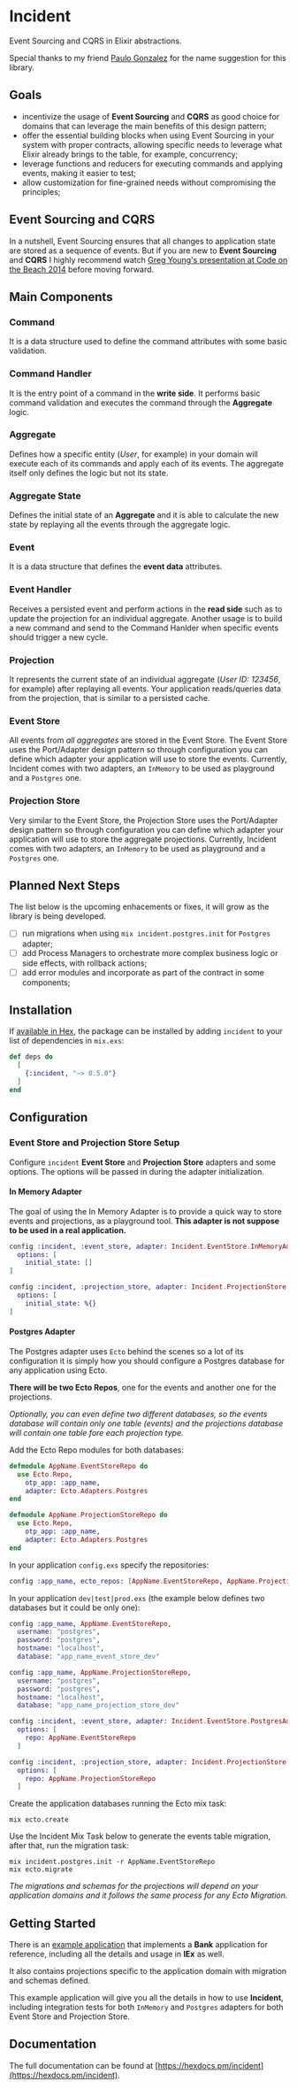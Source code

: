 # Incident

Event Sourcing and CQRS in Elixir abstractions.

Special thanks to my friend [Paulo Gonzalez](https://github.com/pdgonzalez872) for the name suggestion for this library.

## Goals

* incentivize the usage of **Event Sourcing** and **CQRS** as good choice for domains that can leverage the main benefits of this design pattern;
* offer the essential building blocks when using Event Sourcing in your system with proper contracts, allowing specific needs to leverage what Elixir already brings to the table, for example, concurrency;
* leverage functions and reducers for executing commands and applying events, making it easier to test;
* allow customization for fine-grained needs without compromising the principles;

## Event Sourcing and CQRS

In a nutshell, Event Sourcing ensures that all changes to application state are stored as a sequence of events. But if you are new to **Event Sourcing** and **CQRS** I highly recommend watch [Greg Young's presentation at Code on the Beach 2014](https://www.youtube.com/watch?v=JHGkaShoyNs) before moving forward.

## Main Components

### Command

It is a data structure used to define the command attributes with some basic validation.

### Command Handler

It is the entry point of a command in the **write side**. It performs basic command validation and executes the command through the **Aggregate** logic.

### Aggregate

Defines how a specific entity (_User_, for example) in your domain will execute each of its commands and apply each of its events. The aggregate itself only defines the logic but not its state.

### Aggregate State

Defines the initial state of an **Aggregate** and it is able to calculate the new state by replaying all the events through the aggregate logic.

### Event

It is a data structure that defines the **event data** attributes.

### Event Handler

Receives a persisted event and perform actions in the **read side** such as to update the projection for an individual aggregate. Another usage is to build a new command and send to the Command Hanlder when specific events should trigger a new cycle.

### Projection

It represents the current state of an individual aggregate (_User ID: 123456_, for example) after replaying all events. Your application reads/queries data from the projection, that is similar to a persisted cache.

### Event Store

All events from _all aggregates_ are stored in the Event Store. The Event Store uses the Port/Adapter design pattern so through configuration you can define which adapter your application will use to store the events. Currently, Incident comes with two adapters, an `InMemory` to be used as playground and a `Postgres` one.

### Projection Store

Very similar to the Event Store, the Projection Store uses the Port/Adapter design pattern so through configuration you can define which adapter your application will use to store the aggregate projections. Currently, Incident comes with two adapters, an `InMemory` to be used as playground and a `Postgres` one.

## Planned Next Steps

The list below is the upcoming enhacements or fixes, it will grow as the library is being developed.

- [ ] run migrations when using `mix incident.postgres.init` for `Postgres` adapter;
- [ ] add Process Managers to orchestrate more complex business logic or side effects, with rollback actions;
- [ ] add error modules and incorporate as part of the contract in some components;

## Installation

If [available in Hex](https://hex.pm/docs/publish), the package can be installed
by adding `incident` to your list of dependencies in `mix.exs`:

```elixir
def deps do
  [
    {:incident, "~> 0.5.0"}
  ]
end
```

## Configuration

### Event Store and Projection Store Setup

Configure `incident` **Event Store** and **Projection Store** adapters and some options. The options will be passed in during the adapter initialization.

#### In Memory Adapter

The goal of using the In Memory Adapter is to provide a quick way to store events and projections,
as a playground tool. **This adapter is not suppose to be used in a real application.**

```elixir
config :incident, :event_store, adapter: Incident.EventStore.InMemoryAdapter,
  options: [
    initial_state: []
]

config :incident, :projection_store, adapter: Incident.ProjectionStore.InMemoryAdapter,
  options: [
    initial_state: %{}
]
```

#### Postgres Adapter

The Postgres adapter uses `Ecto` behind the scenes so a lot of its configuration it is simply
how you should configure a Postgres database for any application using Ecto.

**There will be two Ecto Repos**, one for the events and another one for the projections.

_Optionally, you can even define two different databases, so the events database will contain only one table (events) and the projections database will contain one table fore each projection type._

Add the Ecto Repo modules for both databases:

```elixir
defmodule AppName.EventStoreRepo do
  use Ecto.Repo,
    otp_app: :app_name,
    adapter: Ecto.Adapters.Postgres
end

defmodule AppName.ProjectionStoreRepo do
  use Ecto.Repo,
    otp_app: :app_name,
    adapter: Ecto.Adapters.Postgres
end

```

In your application `config.exs` specify the repositories:

```elixir
config :app_name, ecto_repos: [AppName.EventStoreRepo, AppName.ProjectionStoreRepo]
```

In your application `dev|test|prod.exs` (the example below defines two databases but it could be only one):

```elixir
config :app_name, AppName.EventStoreRepo,
  username: "postgres",
  password: "postgres",
  hostname: "localhost",
  database: "app_name_event_store_dev"

config :app_name, AppName.ProjectionStoreRepo,
  username: "postgres",
  password: "postgres",
  hostname: "localhost",
  database: "app_name_projection_store_dev"

config :incident, :event_store, adapter: Incident.EventStore.PostgresAdapter,
  options: [
    repo: AppName.EventStoreRepo
  ]

config :incident, :projection_store, adapter: Incident.ProjectionStore.PostgresAdapter,
  options: [
    repo: AppName.ProjectionStoreRepo
  ]
```

Create the application databases running the Ecto mix task:

```
mix ecto.create
```

Use the Incident Mix Task below to generate the events table migration, after that, run the migration task:

```
mix incident.postgres.init -r AppName.EventStoreRepo
mix ecto.migrate
```

_The migrations and schemas for the projections will depend on your application domains and it follows the same process for any Ecto Migration._

## Getting Started

There is an [example application](https://github.com/pedroassumpcao/incident/tree/master/examples/bank) that implements a **Bank** application for reference, including all the details and usage in **IEx** as well.

It also contains projections specific to the application domain with migration and schemas defined.

This example application will give you all the details in how to use **Incident**, including integration tests for both `InMemory` and `Postgres` adapters for both Event Store and Projection Store.

## Documentation

The full documentation can be found at [https://hexdocs.pm/incident](https://hexdocs.pm/incident).

